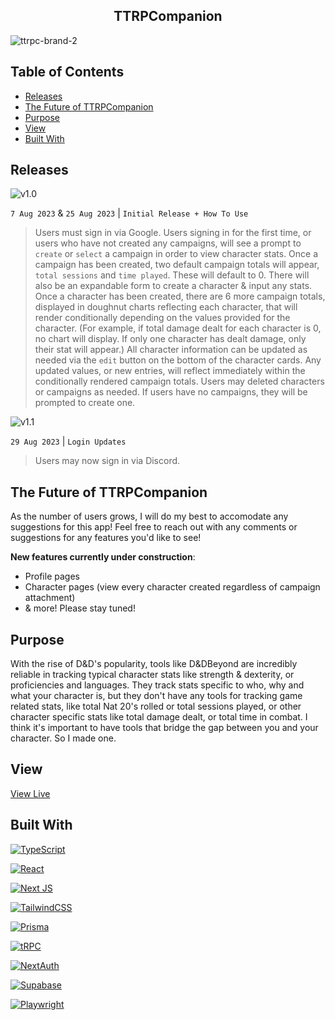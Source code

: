 <h2 align="center"> TTRPCompanion </h2>

![ttrpc-brand-2](https://github.com/knlrvr/ttrpg-char-stats-v2/assets/91632194/d567f93b-5135-47a8-a6f9-eba00e26fc58)


## Table of Contents
- [Releases](#releases)
- [The Future of TTRPCompanion](#the-future-of-ttrpcompanion)
- [Purpose](#purpose)
- [View](#view)
- [Built With](#built-with)


<a name="releases"></a>
## Releases
![v1.0](https://img.shields.io/badge/version-1.0-blue)

```7 Aug 2023``` & ```25 Aug 2023``` | ```Initial Release + How To Use``` 
> Users must sign in via Google. Users signing in for the first time, or users who have not created any campaigns, will see a prompt to ```create``` or ```select``` a campaign in order to view character stats. Once a campaign has been created, two default campaign totals will appear, ```total sessions``` and ```time played```. These will default to 0. There will also be an expandable form to create a character & input any stats. Once a character has been created, there are 6 more campaign totals, displayed in doughnut charts reflecting each character, that will render conditionally depending on the values provided for the character. (For example, if total damage dealt for each character is 0, no chart will display. If only one character has dealt damage, only their stat will appear.) All character information can be updated as needed via the ```edit``` button on the bottom of the character cards. Any updated values, or new entries, will reflect immediately within the conditionally rendered campaign totals. Users may deleted characters or campaigns as needed. If users have no campaigns, they will be prompted to create one. 

![v1.1](https://img.shields.io/badge/version-1.1-green)

```29 Aug 2023``` | ```Login Updates```
> Users may now sign in via Discord.


<a name="the-future-of-ttrpcompanion"></a>
## The Future of TTRPCompanion
As the number of users grows, I will do my best to accomodate any suggestions for this app! Feel free to reach out with any comments or suggestions for any features you'd like to see! 

**New features currently under construction**:
- Profile pages
- Character pages (view every character created regardless of campaign attachment)
- & more! Please stay tuned! 


<a name="purpose"></a>
## Purpose
With the rise of D&D's popularity, tools like D&DBeyond are incredibly reliable in tracking typical character stats like strength & dexterity, or proficiencies and languages. They track stats specific to who, why and what your character is, but they don't have any tools for tracking game related stats, like total Nat 20's rolled or total sessions played, or other character specific stats like total damage dealt, or total time in combat. I think it's important to have tools that bridge the gap between you and your character. So I made one. 


<a name="view"></a>
## View
[View Live](https://ttrpg-char-stats-v2.vercel.app/)


<a name="built-with"></a>
## Built With
[![TypeScript](https://img.shields.io/badge/typescript-%23007ACC.svg?style=for-the-badge&logo=typescript&logoColor=white)](https://www.typescriptlang.org/)

[![React](https://img.shields.io/badge/react-%2320232a.svg?style=for-the-badge&logo=react&logoColor=%2361DAFB)](https://react.dev/)

[![Next JS](https://img.shields.io/badge/Next-black?style=for-the-badge&logo=next.js&logoColor=white)](https://nextjs.org/)

[![TailwindCSS](https://img.shields.io/badge/tailwindcss-%2338B2AC.svg?style=for-the-badge&logo=tailwind-css&logoColor=white)](https://tailwindcss.com/docs/installation)

[![Prisma](https://img.shields.io/badge/Prisma-3982CE?style=for-the-badge&logo=Prisma&logoColor=white)](https://www.prisma.io/)

[![tRPC](https://img.shields.io/badge/trpc-blue.svg?style=for-the-badge&logoColor=white)](https://trpc.io/docs/quickstart)

[![NextAuth](https://img.shields.io/badge/NextAuth-black.svg?style=for-the-badge&logoColor=white)](https://next-auth.js.org/)

[![Supabase](https://img.shields.io/badge/Supabase-3ECF8E?style=for-the-badge&logo=supabase&logoColor=white)](https://supabase.com/)

[![Playwright](https://img.shields.io/badge/Playwright-45ba4b?style=for-the-badge&logo=Playwright&logoColor=white)](https://playwright.dev/docs/intro)
